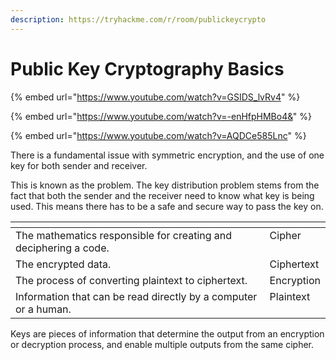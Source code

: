 ```yaml
---
description: https://tryhackme.com/r/room/publickeycrypto
---
```


# Public Key Cryptography Basics

{% embed url="https://www.youtube.com/watch?v=GSIDS_lvRv4" %}



{% embed url="https://www.youtube.com/watch?v=-enHfpHMBo4&" %}

{% embed url="https://www.youtube.com/watch?v=AQDCe585Lnc" %}



There is a fundamental issue with symmetric encryption, and the use of one key for both sender and receiver.

This is known as the problem. The key distribution problem stems from the fact that both the sender and the receiver need to know what key is being used. This means there has to be a safe and secure way to pass the key on.



<table data-header-hidden><thead><tr><th valign="top"></th><th valign="top"></th></tr></thead><tbody><tr><td valign="top">The mathematics responsible for creating and deciphering a code.</td><td valign="top">Cipher</td></tr><tr><td valign="top">The encrypted data.</td><td valign="top">Ciphertext</td></tr><tr><td valign="top">The process of converting plaintext to ciphertext.</td><td valign="top">Encryption</td></tr><tr><td valign="top">Information that can be read directly by a computer or a human.</td><td valign="top">Plaintext</td></tr></tbody></table>

&#x20;

Keys are pieces of information that determine the output from an encryption or decryption process, and enable multiple outputs from the same cipher.



